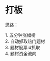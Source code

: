 # 打板

思路：         
         
1\. 五分钟涨幅榜        
2\. 自动抓取热门题材        
3\. 题材股票id抓取       
4\. 题材资金流向
